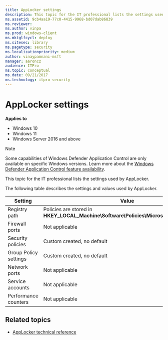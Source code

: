 ```yaml
---
title: AppLocker settings 
description: This topic for the IT professional lists the settings used by AppLocker.
ms.assetid: 9cb4aa19-77c0-4415-9968-bd07dab86839
ms.reviewer: 
ms.author: vinpa
ms.prod: windows-client
ms.mktglfcycl: deploy
ms.sitesec: library
ms.pagetype: security
ms.localizationpriority: medium
author: vinaypamnani-msft
manager: aaroncz
audience: ITPro
ms.topic: conceptual
ms.date: 09/21/2017
ms.technology: itpro-security
---
```


# AppLocker settings

**Applies to**

- Windows 10
- Windows 11
- Windows Server 2016 and above

>[!NOTE]
>Some capabilities of Windows Defender Application Control are only available on specific Windows versions. Learn more about the [Windows Defender Application Control feature availability](/windows/security/threat-protection/windows-defender-application-control/feature-availability).

This topic for the IT professional lists the settings used by AppLocker.

The following table describes the settings and values used by AppLocker.

| Setting | Value |
| - | - |
| Registry path | Policies are stored in **HKEY_LOCAL_Machine\Software\Policies\Microsoft\Windows\SrpV2** |
| Firewall ports | Not applicable | 
| Security policies | Custom created, no default | 
| Group Policy settings | Custom created, no default |
| Network ports | Not applicable | 
| Service accounts | Not applicable | 
| Performance counters | Not applicable | 
 
## Related topics

- [AppLocker technical reference](applocker-technical-reference.md)
